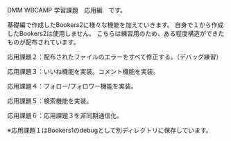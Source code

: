 DMM WBCAMP 学習課題　応用編　です。

基礎編で作成したBookers2に様々な機能を加えていきます。
自身で１から作成したBookers2は使用しません。
こちらは練習用のため、ある程度構造ができたものが配布されています。

応用課題２：配布されたファイルのエラーをすべて修正する。（デバッグ練習）

応用課題３：いいね機能を実装。コメント機能を実装。

応用課題４：フォロー/フォロワー機能を実装。

応用課題５：検索機能を実装。

応用課題６：応用課題３を非同期通信化。

※応用課題１はBookers1のdebugとして別ディレクトリに保存しています。
